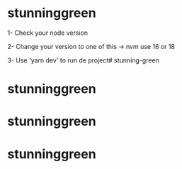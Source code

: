 
# stunninggreen

1- Check your node version

2- Change your version to one of this -> nvm use 16 or 18

3- Use 'yarn dev' to run de project# stunning-green
# stunninggreen
# stunninggreen
# stunninggreen
